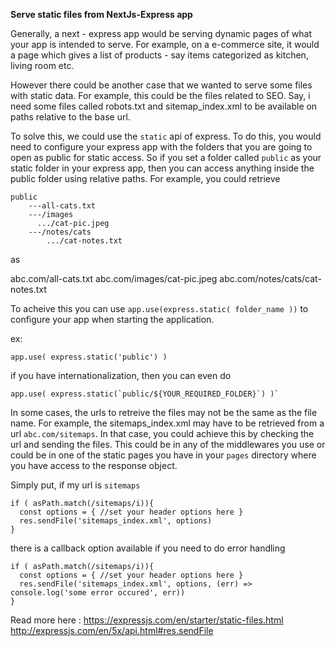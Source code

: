 **Serve static files from NextJs-Express app**

Generally, a next - express app would be serving dynamic pages of what your app is intended to serve. For example, on a
e-commerce site, it would a page which gives a list of products - say items categorized as kitchen, living room etc.

However there could be another case that we wanted to serve some files with static data. For example, this could be the 
files related to SEO. Say, i need some files called robots.txt and sitemap_index.xml to be available on paths relative
to the base url. 

To solve this, we could use the `static` api of express. To do this, you would need to configure your express app with 
the folders that you are going to open as public for static access. So if you set a folder called `public` as your static
folder in your express app, then you can access anything inside the public folder using relative paths. For example, you could
retrieve

```
public
    ---all-cats.txt
    ---/images
      .../cat-pic.jpeg
    ---/notes/cats
        .../cat-notes.txt
```   
as
      
abc.com/all-cats.txt
abc.com/images/cat-pic.jpeg
abc.com/notes/cats/cat-notes.txt

To acheive this you can use
`app.use(express.static( folder_name ))` to configure your app when starting the application.

ex: 
```
app.use( express.static('public') )
```
if you have internationalization, then you can even do

```
app.use( express.static(`public/${YOUR_REQUIRED_FOLDER}`) )`
```

In some cases, the urls to retreive the files may not be the same as the file name. For example, the sitemaps_index.xml may
have to be retrieved from a url `abc.com/sitemaps`. In that case, you could achieve this by checking the url and sending
the files. This could be in any of the middlewares you use or could be in one of the static pages you have in your `pages` 
directory where you have access to the response object.

Simply put, if my url is `sitemaps`

```
if ( asPath.match(/sitemaps/i)){
  const options = { //set your header options here }
  res.sendFile('sitemaps_index.xml', options)
}
```

there is a callback option available if you need to do error handling
```
if ( asPath.match(/sitemaps/i)){
  const options = { //set your header options here }
  res.sendFile('sitemaps_index.xml', options, (err) => console.log('some error occured', err))
}
```

Read more here :
https://expressjs.com/en/starter/static-files.html
http://expressjs.com/en/5x/api.html#res.sendFile
